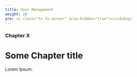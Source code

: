 ```yaml
---
title: User Management
weight: 20
pre: <i class="fa fa-server" aria-hidden="true"></i>&nbsp;
---
```


### Chapter X

# Some Chapter title

Lorem Ipsum.
